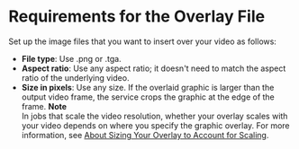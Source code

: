 # Requirements for the Overlay File<a name="requirements-for-the-overlay-file"></a>

Set up the image files that you want to insert over your video as follows:
+ **File type**: Use \.png or \.tga\.
+ **Aspect ratio**: Use any aspect ratio; it doesn't need to match the aspect ratio of the underlying video\.
+ **Size in pixels**: Use any size\. If the overlaid graphic is larger than the output video frame, the service crops the graphic at the edge of the frame\.
**Note**  
In jobs that scale the video resolution, whether your overlay scales with your video depends on where you specify the graphic overlay\. For more information, see [About Sizing Your Overlay to Account for Scaling](about-overlay-scaling.md)\.